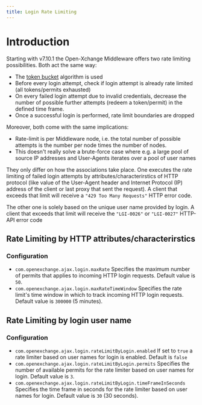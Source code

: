 ```yaml
---
title: Login Rate Limiting
---
```


# Introduction

Starting with v7.10.1 the Open-Xchange Middleware offers two rate limiting possibilities. Both act the same way: 

* The [token bucket](https://en.wikipedia.org/wiki/Token_bucket) algorithm is used
* Before every login attempt, check if login attempt is already rate limited (all tokens/permits exhausted)
* On every failed login attempt due to invalid credentials, decrease the number of possible further attempts (redeem a token/permit) in the defined time frame.
* Once a successful login is performed, rate limit boundaries are dropped

Moreover, both come with the same implications:

* Rate-limit is per Middleware node, i.e. the total number of possible attempts is the number per node times the number of nodes.
* This doesn't really solve a brute-force case where e.g. a large pool of source IP addresses and User-Agents iterates over a pool of user names

They only differ on how the associations take place. One executes the rate limiting of failed login attempts by attributes/characterirstics of HTTP protocol (like value of the User-Agent header and Internet Protocol (IP) address of the client or last proxy that sent the request). A client that exceeds that limit will receive a `"429 Too Many Requests"` HTTP error code.

The other one is solely based on the unique user name provided by login. A client that exceeds that limit will receive the `"LGI-0026"` or `"LGI-0027"` HTTP-API error code

## Rate Limiting by HTTP attributes/characterirstics

### Configuration

* `com.openexchange.ajax.login.maxRate` Specifies the maximum number of permits that applies to incoming HTTP login requests. Default value is `50`.
* `com.openexchange.ajax.login.maxRateTimeWindow` Specifies the rate limit's time window in which to track incoming HTTP login requests. Default value is `300000` (5 minutes).

## Rate Limiting by login user name

### Configuration

* `com.openexchange.ajax.login.rateLimitByLogin.enabled` If set to `true` a rate limiter based on user names for login is enabled. Default is `false`
* `com.openexchange.ajax.login.rateLimitByLogin.permits` Specifies the number of available permits for the rate limiter based on user names for login. Default value is `3`.
* `com.openexchange.ajax.login.rateLimitByLogin.timeFrameInSeconds` Specifies the time frame in seconds for the rate limiter based on user names for login. Default value is `30` (30 seconds).

